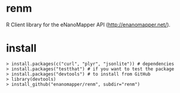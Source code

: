 # renm

R Client library for the eNanoMapper API (http://enanomapper.net/).

# install

    > install.packages(c("curl", "plyr", "jsonlite")) # dependencies
    > install.packages("testthat") # if you want to test the package
    > install.packages("devtools") # to install from GitHub
    > library(devtools)
    > install_github("enanomapper/renm", subdir="renm")

